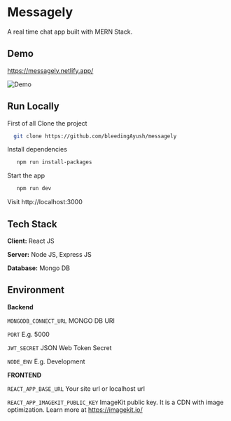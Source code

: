 # Messagely
A real time chat app built with MERN Stack.

## Demo

https://messagely.netlify.app/

![Demo](https://user-images.githubusercontent.com/66837202/195994075-80869276-0df7-4534-be16-1f094db10758.gif)

## Run Locally

First of all Clone the project

```bash
  git clone https://github.com/bleedingAyush/messagely
```

Install dependencies

```bash
   npm run install-packages
```

Start the app

```bash
   npm run dev
```

Visit http://localhost:3000

## Tech Stack

**Client:** React JS

**Server:** Node JS, Express JS

**Database:** Mongo DB

## Environment

**Backend**

`MONGODB_CONNECT_URL` MONGO DB URI

`PORT` E.g. 5000

`JWT_SECRET` JSON Web Token Secret

`NODE_ENV` E.g. Development

**FRONTEND**

`REACT_APP_BASE_URL` Your site url or localhost url

`REACT_APP_IMAGEKIT_PUBLIC_KEY` ImageKit public key. It is a CDN with image optimization. Learn more at https://imagekit.io/
